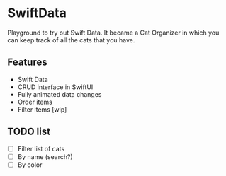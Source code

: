 # SwiftData

Playground to try out Swift Data. It became a Cat Organizer in which you can keep track of all the cats that you have.

## Features

- Swift Data
- CRUD interface in SwiftUI
- Fully animated data changes
- Order items
- Filter items [wip]

## TODO list

- [ ] Filter list of cats
 - [ ] By name (search?)
 - [ ] By color
